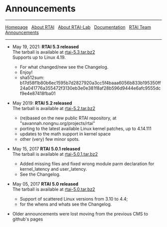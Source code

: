 # Announcements

***

[Homepage](index.html) &nbsp;
    [About RTAI](About-RTAI) &nbsp;
    [About RTAI-Lab](About-RTAI-Lab) &nbsp;
    [Documentation](Documentation) &nbsp;
    [RTAI Team](RTAI-Team) &nbsp;
    [Announcements](Announcements)

***

- May 19, 2021: **RTAI 5.3 released**
  <br>The tarball is available at [rtai-5.3.tar.bz2](userfiles/downloads/RTAI/rtai-5.3.tar.bz2)
  <br>Supports up to Linux 4.19.
    * For what changed/new see the Changelog.
    * Enjoy!
    * sha512sum:
b17d58f1b80b6ec1595b7d2827920a3cc5f4baaa6056b833b195350ff24a041776a355472f3130eb3e0e381f8af28b596d9444e6afc9555dcf9e4e87418fba01 

- May 2019: **RTAI 5.2 released**
  <br>The tarball is available at [rtai-5.2.tar.bz2](userfiles/downloads/RTAI/rtai-5.2.tar.bz2)
    * (re)based on the new public RTAI repository, at "savannah.nongnu.org/projects/rtai"
    * porting to the latest available Linux kernel patches, up to 4.14.111
    * updates to the math support in kernel space
    * other (very) few minor spots.

- May 15, 2017 **RTAI 5.0.1 released**
  <br>The tarball is available at [rtai-5.0.1.tar.bz2](userfiles/downloads/RTAICONTRIB/rtai-5.0.1.tar.bz2)
    * Added missing files and fixed wrong module parm declaration for kernel_latency and user_latency. 
    * See the Changelog.

- May 05, 2017 **RTAI 5.0 released**
  <br>The tarball is available at [rtai-5.0.tar.bz2](userfiles/downloads/RTAI/rtai-5.0.tar.bz2)
    * Support of scattered Linux versions from 3.10 to 4.4; 
    * for the whens and whats see the Changelog.

- Older announcements were lost moving from the previous CMS to github's pages
